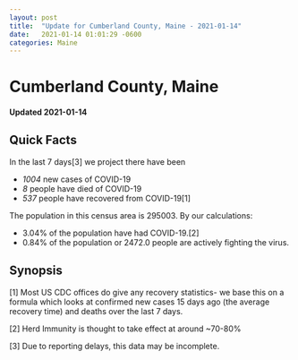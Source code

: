 ```yaml
---
layout: post
title:  "Update for Cumberland County, Maine - 2021-01-14"
date:   2021-01-14 01:01:29 -0600
categories: Maine
---
```


# Cumberland County, Maine
#### Updated 2021-01-14

## Quick Facts

In the last 7 days[3] we project there have been
- *1004* new cases of COVID-19
- *8* people have died of COVID-19
- *537* people have recovered from COVID-19[1]

The population in this census area is 295003. By our calculations:
- 3.04% of the population have had COVID-19.[2]
- 0.84% of the population or 2472.0 people are actively fighting the virus.

## Synopsis




[1] Most US CDC offices do give any recovery statistics- we base this on a formula which looks at confirmed new cases
15 days ago (the average recovery time) and deaths over the last 7 days.

[2] Herd Immunity is thought to take effect at around ~70-80%

[3] Due to reporting delays, this data may be incomplete.
 
    